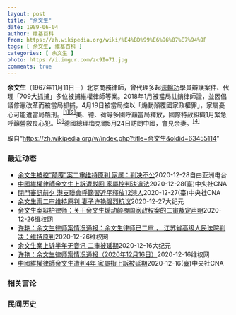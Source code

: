 ```yaml
---
layout: post
title: "余文生"
date: 1989-06-04
author: 维基百科
from: https://zh.wikipedia.org/wiki/%E4%BD%99%E6%96%87%E7%94%9F
tags: [ 余文生, 维基百科 ]
categories: [ 余文生 ]
photo: https://i.imgur.com/zc9Io71.jpg
comments: true
---
```

<div class="mw-parser-output">
<p><b>余文生</b>（1967年11月11日<span class="useeditintro" title="Template:BLP editintro">－</span>）北京商務律師，曾代理多起<a href="/wiki/%E6%B3%95%E8%BC%AA%E5%8A%9F" class="mw-redirect" title="法輪功">法輪功</a>學員辯護案件、代理「709大抓捕」多位被捕維權律師等案。2018年1月被當局註銷律師證，並因倡議修憲改革而被當局抓捕，4月19日被當局控以「煽動顛覆國家政權罪」，家屬憂心可能遭當局酷刑。<sup id="cite_ref-EPO0420_1-0" class="reference"><a href="#cite_note-EPO0420-1">[1]</a></sup><sup id="cite_ref-bbc17_2-0" class="reference"><a href="#cite_note-bbc17-2">[2]</a></sup>美、德、荷等多國呼籲當局釋放，國際特赦組織1月緊急呼籲營救良心犯。<sup id="cite_ref-amnesty_3-0" class="reference"><a href="#cite_note-amnesty-3">[3]</a></sup>德國總理梅克爾5月24日訪問中國，會見余妻。<sup id="cite_ref-4" class="reference"><a href="#cite_note-4">[4]</a></sup>
</p>
</div><noscript><img src="//zh.wikipedia.org/wiki/Special:CentralAutoLogin/start?type=1x1" alt="" title="" width="1" height="1" style="border: none; position: absolute;"></noscript>
<div class="printfooter">取自“<a dir="ltr" href="https://zh.wikipedia.org/w/index.php?title=余文生&amp;oldid=63455114">https://zh.wikipedia.org/w/index.php?title=余文生&amp;oldid=63455114</a>”</div><div id="recent-news"><h3>最近动态</h3><ul><li><a href="https://nodebe4.github.io/waimei/2020-12-28/%E4%BD%99%E6%96%87%E7%94%9F%E8%A2%AB%E6%8E%A7-%E9%A2%A0%E8%A6%86-%E6%A1%88%E4%BA%8C%E5%AE%A1%E7%BB%B4%E6%8C%81%E5%8E%9F%E5%88%A4-%E5%AE%B6%E5%B1%9E-%E5%88%A4%E5%86%B3%E4%B8%8D%E5%85%AC" title="余文生被控“颠覆”案二审维持原判 家属：判决不公—— 中国维权律师余文生被控“颠覆国家政权”案日前经江苏省高院二审裁定维持原判。家属和该案代理律师谴责当局，在未完成二审法定程序的情况下作出裁定严...">余文生被控“颠覆”案二审维持原判   家属：判决不公</a><time>2020-12-28</time><a class="tag">自由亚洲电台</a></li>
<li><a href="https://nodebe4.github.io/waimei/2020-12-28/%E4%B8%AD%E5%9C%8B%E7%B6%AD%E6%AC%8A%E5%BE%8B%E5%B8%AB%E4%BD%99%E6%96%87%E7%94%9F%E4%B8%8A%E8%A8%B4%E9%81%AD%E9%A7%81%E5%9B%9E-%E5%AE%B6%E5%B1%AC%E6%8E%A7%E5%88%A4%E6%B1%BA%E9%81%95%E6%B3%95" title="中國維權律師余文生上訴遭駁回 家屬控判決違法—— （中央社台北28日電）中國維權律師余文生6月被徐州中級法院依「煽動顛覆國家政權罪」，判處4年有期徒刑。余文生堅不認罪提出上訴後，13日遭江蘇省高...">中國維權律師余文生上訴遭駁回 家屬控判決違法</a><time>2020-12-28</time><a class="tag">(臺)中央社CNA</a></li>
<li><a href="https://nodebe4.github.io/waimei/2020-12-27/%E9%96%89%E9%96%80%E5%AF%A9%E8%A8%8A%E5%89%8D%E5%A4%95-%E6%B8%AF%E6%94%AF%E8%81%AF%E6%9C%83%E5%91%BC%E7%B1%B2%E7%BF%92%E8%BF%91%E5%B9%B3%E9%87%8B%E6%94%BE12%E6%B8%AF%E4%BA%BA" title="閉門審訊前夕 港支聯會呼籲習近平釋放12港人—— （中央社記者張謙香港28日電）香港支聯會今天向中國國家主席習近平發公開信，要求習近平釋放中國公民記者張展、維權律師余文生以及在深圳被扣留和起訴的...">閉門審訊前夕 港支聯會呼籲習近平釋放12港人</a><time>2020-12-27</time><a class="tag">(臺)中央社CNA</a></li>
<li><a href="https://nodebe4.github.io/waimei/2020-12-27/%E4%BD%99%E6%96%87%E7%94%9F%E6%A1%88%E4%BA%8C%E5%AE%A1%E7%BB%B4%E6%8C%81%E5%8E%9F%E5%88%A4-%E5%A6%BB%E5%AD%90%E8%AE%B8%E8%89%B3%E5%BC%BA%E7%83%88%E6%8A%97%E8%AE%AE" title="余文生案二审维持原判 妻子许艳强烈抗议—— 【大纪元2020年12月27日讯】（大纪元记者骆亚报导）近日维权律师余文生案二审判决，维持原判，法院以煽动颠覆国家政权罪判余文生4年，剥夺政治权利3年...">余文生案二审维持原判 妻子许艳强烈抗议</a><time>2020-12-27</time><a class="tag">大纪元</a></li>
<li><a href="https://nodebe4.github.io/waimei/2020-12-26/%E4%BD%99%E6%96%87%E7%94%9F%E6%A1%88%E8%BE%A9%E6%8A%A4%E5%BE%8B%E5%B8%88-%E5%85%B3%E4%BA%8E%E4%BD%99%E6%96%87%E7%94%9F%E7%85%BD%E5%8A%A8%E9%A2%A0%E8%A6%86%E5%9B%BD%E5%AE%B6%E6%94%BF%E6%9D%83%E6%A1%88%E7%9A%84%E4%BA%8C%E5%AE%A1%E8%A3%81%E5%AE%9A%E5%A3%B0%E6%98%8E" title="余文生案辩护律师：关于余文生煽动颠覆国家政权案的二审裁定声明—— 江苏省高院在未完成二审法定程序的情况下，悍然下达二审裁定，程序严重违法，承办人员陈劲草涉嫌枉法裁判，必将被终身追责。针对江苏高院...">余文生案辩护律师：关于余文生煽动颠覆国家政权案的二审裁定声明</a><time>2020-12-26</time><a class="tag">维权网</a></li>
<li><a href="https://nodebe4.github.io/waimei/2020-12-26/%E8%AE%B8%E8%89%B3-%E4%BD%99%E6%96%87%E7%94%9F%E5%BE%8B%E5%B8%88%E6%A1%88%E6%83%85%E5%86%B5%E9%80%9A%E6%8A%A5-%E4%BD%99%E6%96%87%E7%94%9F%E5%BE%8B%E5%B8%88%E5%B7%B2%E4%BA%8C%E5%AE%A1-%E6%B1%9F%E8%8B%8F%E7%9C%81%E9%AB%98%E7%BA%A7%E4%BA%BA%E6%B0%91%E6%B3%95%E9%99%A2%E5%88%A4%E5%86%B3-%E7%BB%B4%E6%8C%81%E5%8E%9F%E5%88%A4" title="许艳：余文生律师案情况通报：余文生律师已二审 ， 江苏省高级人民法院判决：维持原判—— 一些人猜测，余文生律师案，会不会在圣诞节期间，二审判决？和很多人猜测的一样，在圣诞节期间，12月26日，辩...">许艳：余文生律师案情况通报：余文生律师已二审 ， 江苏省高级人民法院判决：维持原判</a><time>2020-12-26</time><a class="tag">维权网</a></li>
<li><a href="https://nodebe4.github.io/waimei/2020-12-16/%E4%BD%99%E6%96%87%E7%94%9F%E6%A1%88%E4%B8%8A%E8%AF%89%E5%8D%8A%E5%B9%B4%E6%97%A0%E9%9F%B3%E8%AE%AF-%E4%BA%8C%E5%AE%A1%E8%A2%AB%E5%BB%B6%E6%9C%9F" title="余文生案上诉半年无音讯 二审被延期—— 【大纪元2020年12月17日讯】中国知名维权律师余文生之前被以“煽动颠覆国家政权罪”判刑4年后，提出上诉。但余文生妻子许艳12月16日表示，自己就余文生...">余文生案上诉半年无音讯 二审被延期</a><time>2020-12-16</time><a class="tag">大纪元</a></li>
<li><a href="https://nodebe4.github.io/waimei/2020-12-16/%E8%AE%B8%E8%89%B3-%E4%BD%99%E6%96%87%E7%94%9F%E5%BE%8B%E5%B8%88%E6%A1%88%E6%83%85%E5%86%B5%E9%80%9A%E6%8A%A5-2020%E5%B9%B412%E6%9C%8816%E6%97%A5" title="许艳：余文生律师案情况通报（2020年12月16日）—— 2020年12月16日，许艳给江苏省高级人民法院，余文生律师案办案法官，陈劲草法官打电话，是陈法官助理法官接的电话。 我问，余文生案，到...">许艳：余文生律师案情况通报（2020年12月16日）</a><time>2020-12-16</time><a class="tag">维权网</a></li>
<li><a href="https://nodebe4.github.io/waimei/2020-12-16/%E4%B8%AD%E5%9C%8B%E7%B6%AD%E6%AC%8A%E5%BE%8B%E5%B8%AB%E4%BD%99%E6%96%87%E7%94%9F%E9%81%AD%E5%88%A44%E5%B9%B4-%E5%AE%B6%E5%B1%AC%E6%8C%87%E4%B8%8A%E8%A8%B4%E8%A2%AB%E5%BB%B6%E6%9C%9F" title="中國維權律師余文生遭判4年 家屬指上訴被延期—— 中國維權律師余文生之前被以「煽動顛覆國家政權罪」判刑4年後提出上訴，但法院延期二審且未交代具體時間。圖為2017年余文生聲援王全璋。（圖取自tw...">中國維權律師余文生遭判4年  家屬指上訴被延期</a><time>2020-12-16</time><a class="tag">(臺)中央社CNA</a></li>
</ul></div><div id="open-opinion"><h3>相关言论</h3><ul></ul></div><div id="mjls-record"><h3>民间历史</h3><ul></ul></div>